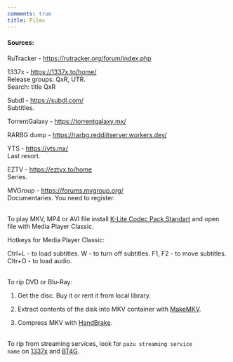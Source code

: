 ```yaml
---
comments: true
title: Films
---
```


#### Sources:

RuTracker - <https://rutracker.org/forum/index.php>

1337x - <https://1337x.to/home/><br>
Release groups: QxR, UTR.<br>
Search: title QxR

Subdl - <https://subdl.com/><br>
Subtitles.

TorrentGalaxy - <https://torrentgalaxy.mx/>

RARBG dump - <https://rarbg.reddiitserver.workers.dev/>

YTS - <https://yts.mx/><br>
Last resort.

EZTV - <https://eztvx.to/home><br>
Series.

MVGroup - <https://forums.mvgroup.org/><br>
Documentaries. You need to register.
<br><br>

To play MKV, MP4 or AVI file install [K-Lite Codec Pack Standart](https://codecguide.com/download_kl.htm) and open file with Media Player Classic.

Hotkeys for Media Player Classic:

Ctrl+L - to load subtitles. W - to turn off subtitles. F1, F2 - to move subtitles. Cltr+O - to load audio.
<br><br>

To rip DVD or Blu-Ray:

1) Get the disc. Buy it or rent it from local library.

2) Extract contents of the disk into MKV container with [MakeMKV](https://rutracker.org/forum/viewtopic.php?t=6237783).

3) Compress MKV with [HandBrake](https://handbrake.fr/downloads.php).
<br><br>

To rip from streaming services, look for <code>pazu streaming service name</code> on [1337x](https://1337x.to/home/) and [BT4G](https://bt4gprx.com/).